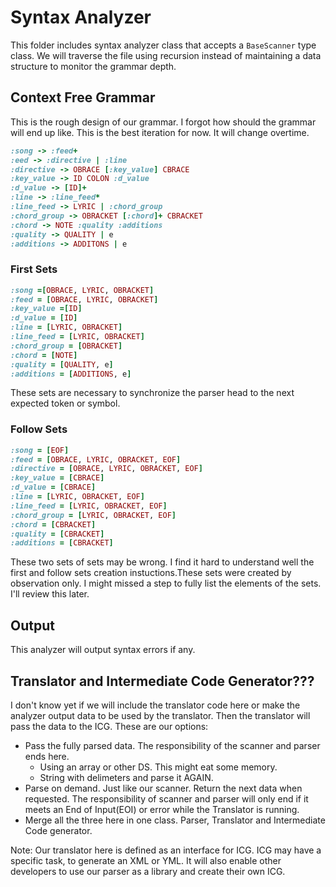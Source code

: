# Syntax Analyzer
This folder includes syntax analyzer class that accepts a ```BaseScanner``` type class.
We will traverse the file using recursion instead of maintaining a data structure
to monitor the grammar depth.

## Context Free Grammar
This is the rough design of our grammar.  I forgot how should the grammar will end up like. This is the best iteration for now. It will change overtime.
``` ruby
:song -> :feed+
:eed -> :directive | :line
:directive -> OBRACE [:key_value] CBRACE
:key_value -> ID COLON :d_value
:d_value -> [ID]+
:line -> :line_feed*
:line_feed -> LYRIC | :chord_group
:chord_group -> OBRACKET [:chord]+ CBRACKET
:chord -> NOTE :quality :additions
:quality -> QUALITY | e
:additions -> ADDITONS | e
```
### First Sets
``` ruby
:song =[OBRACE, LYRIC, OBRACKET]
:feed = [OBRACE, LYRIC, OBRACKET]
:key_value =[ID]
:d_value = [ID]
:line = [LYRIC, OBRACKET]
:line_feed = [LYRIC, OBRACKET]
:chord_group = [OBRACKET]
:chord = [NOTE]
:quality = [QUALITY, e]
:additions = [ADDITIONS, e]
```
These sets are necessary to synchronize the parser head to the next expected token or symbol.
### Follow Sets
``` ruby
:song = [EOF]
:feed = [OBRACE, LYRIC, OBRACKET, EOF]
:directive = [OBRACE, LYRIC, OBRACKET, EOF]
:key_value = [CBRACE]
:d_value = [CBRACE]
:line = [LYRIC, OBRACKET, EOF]
:line_feed = [LYRIC, OBRACKET, EOF]
:chord_group = [LYRIC, OBRACKET, EOF]
:chord = [CBRACKET]
:quality = [CBRACKET]
:additions = [CBRACKET]
```
These two sets of sets may be wrong. I find it hard to understand well the first and follow sets creation instuctions.These sets were created by observation only. I might missed a step to fully list the elements of the sets. I'll review this later.

## Output
This analyzer will output syntax errors if any.

## Translator and Intermediate Code Generator???
I don't know yet if we will include the translator code here or make the analyzer output
data to be used by the translator. Then the translator will pass the data to the ICG.
These are our options:
 + Pass the fully parsed data. The responsibility of the scanner and parser ends here.
   - Using an array or other DS. This might eat some memory.
   - String with delimeters and parse it AGAIN.
 + Parse on demand. Just like our scanner. Return the next data when requested.
  The responsibility of scanner and parser will only end if it meets an End of Input(EOI)
  or error while the Translator is running.
 + Merge all the three here in one class. Parser, Translator and Intermediate Code generator.

Note:
Our translator here is defined as an interface for ICG. ICG may have a specific task,
to generate an XML or YML. It will also  enable other developers to use our parser
as a library and create their own ICG.
